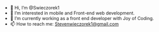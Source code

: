 - 👋 Hi, I’m @Swieczorek1
- 👀 I’m interested in mobile and Front-end web development. 
-  🌱 I’m currently working as a front end developer with Joy of Coding.
- 📫 How to reach me: Stevenwieczorek1@gmail.com

<!---
Swieczorek1/Swieczorek1 is a ✨ special ✨ repository because its `README.md` (this file) appears on your GitHub profile.
You can click the Preview link to take a look at your changes.
--->
